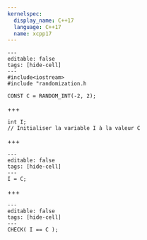 ```yaml
---
kernelspec:
  display_name: C++17
  language: C++17
  name: xcpp17
---
```


```{code-cell}
---
editable: false
tags: [hide-cell]
---
#include<iostream>
#include "randomization.h

CONST C = RANDOM_INT(-2, 2);
```

+++

```{code-cell}
int I;
// Initialiser la variable I à la valeur C
```

+++

```{code-cell}
---
editable: false
tags: [hide-cell]
---
I = C;
```
+++

```{code-cell}
---
editable: false
tags: [hide-cell]
---
CHECK( I == C );
```

